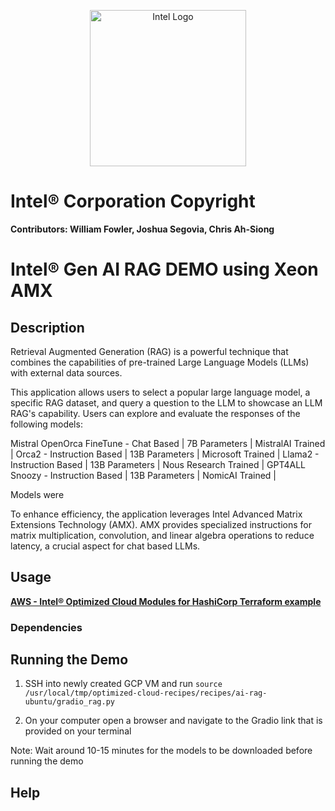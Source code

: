 <p align="center">
  <img src="https://github.com/intel/optimized-cloud-recipes/blob/main/images/logo-classicblue-800px.png?raw=true" alt="Intel Logo" width="250"/>
</p>

# Intel® Corporation Copyright

**Contributors: William Fowler, Joshua Segovia, Chris Ah-Siong**

# Intel® Gen AI RAG DEMO using Xeon AMX

## Description 

Retrieval Augmented Generation (RAG) is a powerful technique that combines the capabilities of pre-trained Large Language Models (LLMs) with external data sources. 

This application allows users to select a popular large language model, a specific RAG dataset, and query a question to the LLM to showcase an LLM RAG's capability. Users can explore and evaluate the responses of the following models: 

 Mistral OpenOrca FineTune - Chat Based | 7B Parameters | MistralAI Trained | 
 Orca2 - Instruction Based | 13B Parameters | Microsoft Trained | 
 Llama2 - Instruction Based | 13B Parameters | Nous Research Trained | 
 GPT4ALL Snoozy - Instruction Based | 13B Parameters | NomicAI Trained | 

 Models were 

To enhance efficiency, the application leverages Intel Advanced Matrix Extensions Technology (AMX). AMX provides specialized instructions for matrix multiplication, convolution, and linear algebra operations to reduce latency, a crucial aspect for chat based LLMs.

## Usage

[**AWS - Intel® Optimized Cloud Modules for HashiCorp Terraform example**](https://github.com/intel/terraform-intel-aws-vm/tree/fast-rag/examples/gen-ai-rag-demo) 

### Dependencies

## Running the Demo

1. SSH into newly created GCP VM and run `source /usr/local/tmp/optimized-cloud-recipes/recipes/ai-rag-ubuntu/gradio_rag.py`

2. On your computer open a browser and navigate to the Gradio link that is provided on your terminal

Note: Wait around 10-15 minutes for the models to be downloaded before running the demo

## Help



